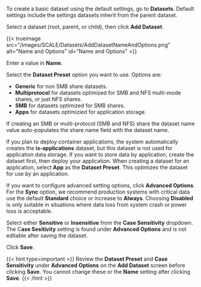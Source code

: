 &NewLine;

To create a basic dataset using the default settings, go to **Datasets**.
Default settings include the settings datasets inherit from the parent dataset.

Select a dataset (root, parent, or child), then click **Add Dataset**.

{{< trueimage src="/images/SCALE/Datasets/AddDatasetNameAndOptions.png" alt="Name and Options" id="Name and Options" >}}

Enter a value in **Name**.

Select the **Dataset Preset** option you want to use. 
Options are:
* **Generic** for non SMB share datasets.
* **Multiprotocol** for datasets optimized for SMB and NFS multi-mode shares, or just NFS shares.
* **SMB** for datasets optimized for SMB shares.
* **Apps** for datasets optimizied for application storage.

If creating an SMB or multi-protocol (SMB and NFS) share the dataset name value auto-populates the share name field with the dataset name.

If you plan to deploy container applications, the system automatically creates the **ix-applications** dataset, but this dataset is not used for application data storage.
If you want to store data by application, create the dataset first, then deploy your application.
When creating a dataset for an application, select **App** as the **Dataset Preset**. This optimizes the dataset for use by an application.

If you want to configure advanced setting options, click **Advanced Options**. 
For the **Sync** option, we recommend production systems with critical data use the default **Standard** choice or increase to **Always**.
Choosing **Disabled** is only suitable in situations where data loss from system crash or power loss is acceptable.

Select either **Sensitive** or **Insensitive** from the **Case Sensitivity** dropdown. The C**ase Sesitivity** setting is found under **Advanced Options** and is not editable after saving the dataset.

Click **Save**.

{{< hint type=important >}}
Review the **Dataset Preset** and **Case Sensitivity** under **Advanced Options** on the **Add Dataset** screen before clicking **Save**.
You cannot change these or the **Name** setting after clicking **Save**.
{{< /hint >}}
